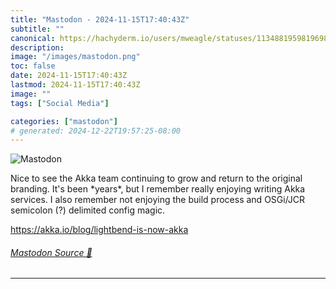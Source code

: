 ```yaml
---
title: "Mastodon - 2024-11-15T17:40:43Z"
subtitle: ""
canonical: https://hachyderm.io/users/mweagle/statuses/113488195981969810
description:
image: "/images/mastodon.png"
toc: false
date: 2024-11-15T17:40:43Z
lastmod: 2024-11-15T17:40:43Z
image: ""
tags: ["Social Media"]

categories: ["mastodon"]
# generated: 2024-12-22T19:57:25-08:00
---
```

![Mastodon](/images/mastodon.png)

<p>Nice to see the Akka team continuing to grow and return to the original branding. It&#39;s been *years*, but I remember really enjoying writing Akka services. I also remember not enjoying the build process and OSGi/JCR semicolon (?) delimited config magic.  </p><p><a href="https://akka.io/blog/lightbend-is-now-akka" target="_blank" rel="nofollow noopener noreferrer" translate="no"><span class="invisible">https://</span><span class="ellipsis">akka.io/blog/lightbend-is-now-</span><span class="invisible">akka</span></a></p>


###### [Mastodon Source 🐘](https://hachyderm.io/@mweagle/113488195981969810)

___
